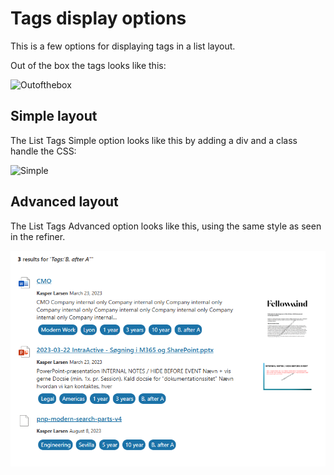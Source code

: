 
# Tags display options #

This is a few options for displaying tags in a list layout.

Out of the box the tags looks like this:

![Outofthebox](/Results/Handlebars/List%20Tag%20options/asserts/OutOfTheBox_tags.png)

## Simple layout ##
The List Tags Simple option looks like this by adding a div and a class handle the CSS:


![Simple](/Results/Handlebars/List%20Tag%20options/asserts/simple_tags.png)


## Advanced layout ##
The List Tags Advanced option looks like this, using the same style as seen in the refiner.


![Advanced](/Results/Handlebars/List%20Tag%20options/asserts/advanced_tags.png)

